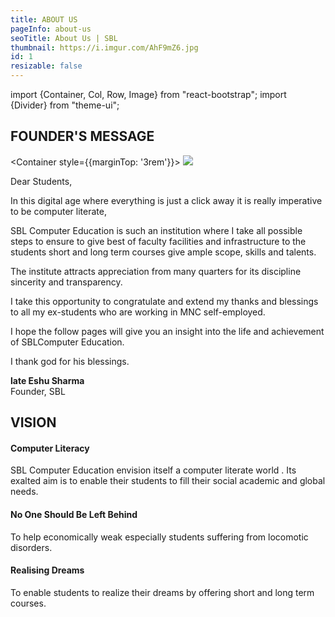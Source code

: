 ```yaml
---
title: ABOUT US
pageInfo: about-us
seoTitle: About Us | SBL
thumbnail: https://i.imgur.com/AhF9mZ6.jpg
id: 1
resizable: false
---
```


import {Container, Col, Row, Image} from "react-bootstrap";
import {Divider} from "theme-ui";

## FOUNDER'S MESSAGE

<Container style={{marginTop: '3rem'}}>
<Row>
    <Col sm={4}>
   <Image src="https://imgur.com/PzgqYDw.jpg" thumbnail />
    </Col>
    <Col sm={8}>
<div style={{marginBottom: '10px'}}>  
  
Dear Students,
  </div>
  In this digital age where everything is just a click away it is really imperative to be computer literate,

  SBL Computer Education is such an institution where I take all possible steps to ensure to give best of faculty facilities and infrastructure to the students short and long term courses give ample scope, skills and talents.

  The institute attracts appreciation from many quarters for its discipline sincerity and transparency.

  I take this opportunity to congratulate and extend my thanks and blessings to all my ex-students who are working in MNC self-employed.

  I hope the follow pages will give you an insight into the life and achievement of SBLComputer      Education.

  I thank god for his blessings.
  
  **late Eshu Sharma**<br />
Founder, SBL
   </Col>
   </Row>
</Container>

<Divider />

## VISION

#### Computer Literacy
 
SBL Computer Education envision itself a computer literate world . Its exalted aim is to enable their students to fill their social academic and global needs.

#### No One Should Be Left Behind

To help economically weak especially students suffering from locomotic disorders.

#### Realising Dreams

To enable students to realize their dreams by offering short and long term courses.
